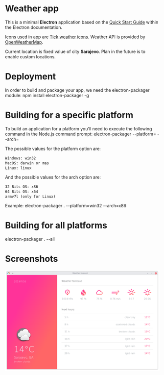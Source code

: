 # Weather app
This is a minimal **Electron** application based on the [Quick Start Guide](https://electronjs.org/docs/tutorial/quick-start) within the Electron documentation.

Icons used in app are [Tick weather icons](https://www.deviantart.com/xiao4/art/tick-weather-icons-96294478). Weather API is provided by [OpenWeatherMap](https://openweathermap.org/).

Current location is fixed value of city **Sarajevo**. Plan in the future is to enable custom locations.


# Deployment
In order to build and package your app, we need the electron-packager module:
npm install electron-packager -g

# Building for a specific platform

To build an application for a platform you'll need to execute the following command in the Node.js command prompt:
electron-packager <sourcedir> <appname> --platform=<platform> --arch=<arch>

The possible  values for the platform option are:

    Windows: win32
    MacOS: darwin or mas
    Linux: linux

And the possible values for the arch option are:

    32 Bits OS: x86
    64 Bits OS: x64
    armv7l (only for Linux)

Example:
electron-packager . --platform=win32 --arch=x86

# Building for all platforms
electron-packager . --all


# Screenshots
![01](https://github.com/demija/electronWeather/blob/master/screenshots/01.png)
